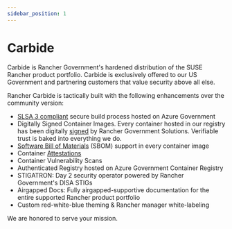```yaml
---
sidebar_position: 1
---
```


# Carbide

Carbide is Rancher Government's hardened distribution of the SUSE Rancher product portfolio. Carbide is exclusively offered to our US Government and partnering customers that value security above all else. 

Rancher Carbide is tactically built with the following enhancements over the community version:
* [SLSA 3 compliant](https://slsa.dev/) secure build process hosted on Azure Government
* Digitally Signed Container Images. Every container hosted in our registry has been digitally [signed](https://rancherfederal.github.io/carbide-docs/docs/registry-docs/validating-images) by Rancher Government Solutions. Verifiable trust is baked into everything we do.
* [Software Bill of Materials](https://www.google.com/url?sa=t&rct=j&q=&esrc=s&source=web&cd=&cad=rja&uact=8&ved=2ahUKEwiW0KSchfL5AhWPkIkEHf6QASQQFnoECAkQAQ&url=https%3A%2F%2Fwww.cisa.gov%2Fsbom&usg=AOvVaw2_RntIRhhNuizqtvNQxmyP) (SBOM) support in every container image
* Container [Attestations](https://www.testifysec.com/blog/what-is-a-supply-chain-attestation/)
* Container Vulnerability Scans
* Authenticated Registry hosted on Azure Government Container Registry
* STIGATRON: Day 2 security operator powered by Rancher Government's DISA STIGs 
* Airgapped Docs: Fully airgapped-supportive documentation for the entire supported Rancher product portfolio
* Custom red-white-blue theming & Rancher manager white-labeling

We are honored to serve your mission.